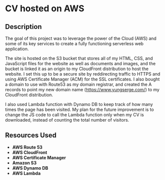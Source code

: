 <h1>CV hosted on AWS</h1>

<h2>Description</h2>
 The goal of this project was to leverage the power of the Cloud (AWS) and some of its key services to create a fully functioning serverless web application.  

The site is hosted on the S3 bucket that stores all of my HTML, CSS, and JavaScript files for the website as well as documents and images, and the bucket is linked it as an origin to my CloudFront distribution to host the website. I set this up to be a secure site by reddirecting traffic to HTTPS and using AWS Certificate Manager (ACM) for the SSL certificates. I also bought a domain to use with Route53 as my domain registrar, and created the A records to point my new domain name (https://www.yungserge.com/) to my CloudFront distribution.

I also used Lambda function with Dynamo DB to keep track of how many times the page has been visited. My plan for the future improvement is to change the JS code to call the Lambda function only when my CV is downloaded, instead of counting the total number of visitors. 
 <br />


<h2>Resources Used </h2>

- <b>AWS Route 53</b>
- <b>AWS CloudFront</b>
- <b>AWS Certificate Manager</b>
- <b>Amazon S3</b>
- <b>AWS Dynamo DB</b>
- <b>AWS Lambda</b>

